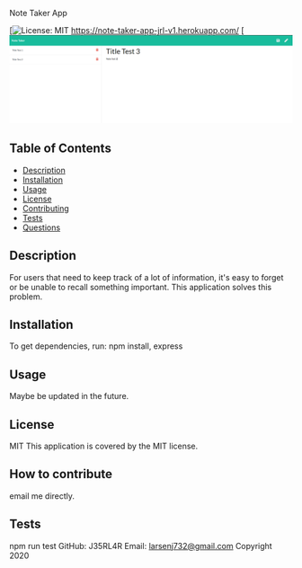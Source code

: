 
Note Taker App

[![License: MIT](https://img.shields.io/badge/License-MIT-yellow.svg)
https://note-taker-app-jrl-v1.herokuapp.com/
[![Screen Shot of Template](images/testsample.PNG)
## Table of Contents
- [Description](#description)
- [Installation](#installation)
- [Usage](#usage)
- [License](#license)
- [Contributing](#contributing)
- [Tests](#tests)
- [Questions](#questions)
## Description
For users that need to keep track of a lot of information, it's easy to forget or be unable to recall something important. This application solves this problem.
## Installation
To get dependencies, run:
npm install, express
## Usage
Maybe be updated in the future.
## License
MIT
This application is covered by the MIT license. 
## How to contribute
email me directly.
## Tests
npm run test
GitHub: J35RL4R
Email: larsenj732@gmail.com
Copyright 2020
